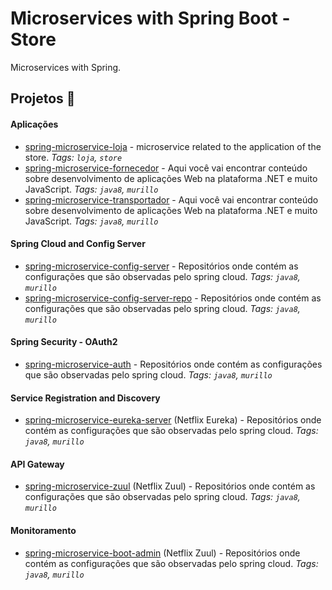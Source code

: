 # Microservices with Spring Boot - Store

Microservices with Spring.


## Projetos 📌

#### Aplicações
- [spring-microservice-loja](https://github.com/mupezzuol/spring-microservice-loja) - 
microservice related to the application of the store. _Tags: `loja`, `store`_
- [spring-microservice-fornecedor](https://github.com/mupezzuol/spring-microservice-fornecedor) - Aqui você vai encontrar conteúdo sobre desenvolvimento de aplicações Web na plataforma .NET e muito JavaScript. _Tags: `java8`, `murillo`_
- [spring-microservice-transportador](https://github.com/mupezzuol/spring-microservice-transportador) - Aqui você vai encontrar conteúdo sobre desenvolvimento de aplicações Web na plataforma .NET e muito JavaScript. _Tags: `java8`, `murillo`_

#### Spring Cloud and Config Server
- [spring-microservice-config-server](https://github.com/mupezzuol/spring-microservice-config-server) - Repositórios onde contém as configurações que são observadas pelo spring cloud. _Tags: `java8`, `murillo`_
- [spring-microservice-config-server-repo](https://github.com/mupezzuol/spring-microservice-config-server-repo) - Repositórios onde contém as configurações que são observadas pelo spring cloud. _Tags: `java8`, `murillo`_

#### Spring Security - OAuth2
- [spring-microservice-auth](https://github.com/mupezzuol/spring-microservice-auth) - Repositórios onde contém as configurações que são observadas pelo spring cloud. _Tags: `java8`, `murillo`_

#### Service Registration and Discovery
- [spring-microservice-eureka-server](https://github.com/mupezzuol/spring-microservice-eureka-server) (Netflix Eureka) - Repositórios onde contém as configurações que são observadas pelo spring cloud. _Tags: `java8`, `murillo`_

#### API Gateway
- [spring-microservice-zuul](https://github.com/mupezzuol/spring-microservice-zuul) (Netflix Zuul) - Repositórios onde contém as configurações que são observadas pelo spring cloud. _Tags: `java8`, `murillo`_

#### Monitoramento
- [spring-microservice-boot-admin](https://github.com/mupezzuol/spring-microservice-boot-admin) (Netflix Zuul) - Repositórios onde contém as configurações que são observadas pelo spring cloud. _Tags: `java8`, `murillo`_
